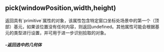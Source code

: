## pick\(windowPosition,width,height\)

返回具有\`primitive\`属性的对象，该属性包含特定窗口坐标处场景中的第一个（顶部）基元，如果该位置没有任何内容，则返回undefined。其他属性可能会根据基元的类型进行设置，并可用于进一步识别拾取的对象。

##### -返回选中的几何体



